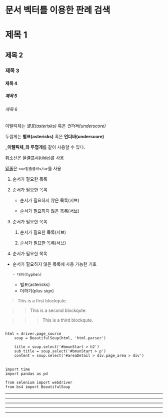 # 문서 벡터를 이용한 판례 검색 



# 제목 1

## 제목 2

### 제목 3

#### 제목 4

##### 제목 5

###### 제목 6



이텔릭체는 *별표(asterisks)* 혹은 _언더바(underscore)_ 

두껍게는 **별표(asterisks)** 혹은 __언더바(underscore)__ 

**_이텔릭체_와 두껍게**를 같이 사용할 수 있다. 

취소선은 ~~물결표시(tilde)~~를 사용 

<u>밑줄</u>은 `<u>밑줄글씨</u>`를 사용 



1. 순서가 필요한 목록

1. 순서가 필요한 목록

   - 순서가 필요하지 않은 목록(서브) 

   - 순서가 필요하지 않은 목록(서브) 

1. 순서가 필요한 목록

   1. 순서가 필요한 목록(서브)

   1. 순서가 필요한 목록(서브)

1. 순서가 필요한 목록

- 순서가 필요하지 않은 목록에 사용 가능한 기호

      - 대쉬(hyphen) 

   * 별표(asterisks)

   + 더하기(plus sign)


> This is a first blockqute.

>   > This is a second blockqute.

>   >   > This is a third blockqute.


<pre>
<code>
html = driver.page_source
    soup = BeautifulSoup(html, 'html.parser')

    title = soup.select('#bmunStart > h2')
    sub_title = soup.select('#bmunStart > p')
    content = soup.select('#areaDetail > div.page_area > div')
</code>
</pre>


```
import time
import pandas as pd

from selenium import webdriver
from bs4 import BeautifulSoup
```


* * *

***

*****

- - -

---------------------------------------
